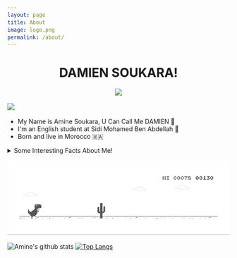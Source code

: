 ```yaml
---
layout: page
title: About
image: logo.png
permalink: /about/
---
```


<h1 align="center"> DAMIEN SOUKARA! </h1> 
<p align="center">
<img src="https://hits.seeyoufarm.com/api/count/incr/badge.svg?url=https://github.com/AmineSoukara/&title=Profile%20Views">
</p>
<a href="https://AmineSoukara.github.io"><img src="https://i.imgur.com/07aPB5A.jpg"></a>

- My Name is Amine Soukara, U Can Call Me DAMIEN 👾
- I'm an English student at Sidi Mohamed Ben Abdellah 🏫
- Born and live in Morocco 🇲🇦

<details>
  <summary>Some Interesting Facts About Me!</summary>
  
  - Ta Qlwa Gha Kmel Tri9k Bla Mt9ra 😄 
</details>

![RUN](https://github.com/AmineSoukara/AmineSoukara/raw/master/dino.gif) 

![Amine's github stats](https://github-readme-stats.vercel.app/api?username=AmineSoukara&show_icons=true)
[![Top Langs](https://github-readme-stats.vercel.app/api/top-langs/?username=AmineSoukara&layout=compact)](https://github.com/anuraghazra/github-readme-stats)
